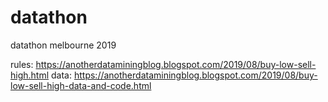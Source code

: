 # datathon
datathon melbourne 2019


rules: https://anotherdataminingblog.blogspot.com/2019/08/buy-low-sell-high.html
data: https://anotherdataminingblog.blogspot.com/2019/08/buy-low-sell-high-data-and-code.html
